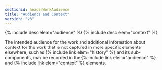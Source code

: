 ```yaml
---
sectionid: headerWorkAudience
title: "Audience and Context"
version: "v3"
---
```


  
{% include desc elem="audience" %} 
{% include desc elem="context" %} 
 

The intended audience for the work and additional information about context for the work that is not captured in more specific elements elsewhere, such as {% include link elem="history" %} and its sub-components, may be recorded in the {% include link elem="audience" %} and {% include link elem="context" %} elements.
